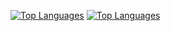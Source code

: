 [![Top Languages](https://github-readme-stats-six-sigma-29.vercel.app/api/top-langs/?username=m1841&langs_count=14&layout=compact&theme=github_dark_dimmed)](https://github.com/m1841/github-readme-stats#gh-dark-mode-only)
[![Top Languages](https://github-readme-stats-six-sigma-29.vercel.app/api/top-langs/?username=m1841&langs_count=14&layout=compact)](https://github.com/m1841/github-readme-stats#gh-light-mode-only)
